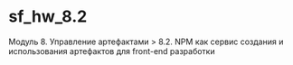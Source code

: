 # sf_hw_8.2
Модуль 8. Управление артефактами > 8.2. NPM как сервис создания и использования артефактов для front-end разработки
